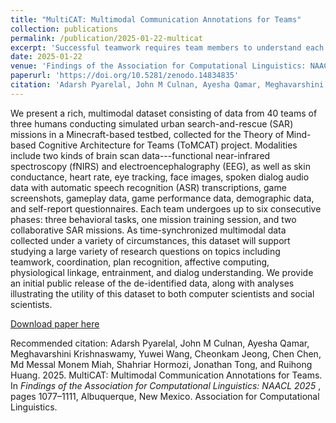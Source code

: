```yaml
---
title: "MultiCAT: Multimodal Communication Annotations for Teams"
collection: publications
permalink: /publication/2025-01-22-multicat
excerpt: 'Successful teamwork requires team members to understand each other and communicate effectively, managing multiple linguistic and paralinguistic tasks at once. Because of the potential for interrelatedness of these tasks, it is important to have the ability to make multiple types of predictions on the same dataset. Here, we introduce Multimodal Communication Annotations for Teams (MultiCAT), a speech- and text-based dataset consisting of audio recordings, automated and hand-corrected transcriptions. MultiCAT builds upon data from teams working collaboratively to save victims in a simulated search and rescue mission, and consists of annotations and benchmark results for the following tasks: (1) dialog act classification, (2) adjacency pair detection, (3) sentiment and emotion recognition, (4) closed-loop communication detection, and (5) vocal (phonetic) entrainment detection. We also present exploratory analyses on the relationship between our annotations and team outcomes. We posit that additional work on these tasks and their intersection will further improve understanding of team communication and its relation to team performance. Code & data: [https://doi.org/10.5281/zenodo.14834835](https://doi.org/10.5281/zenodo.14834835)'
date: 2025-01-22
venue: 'Findings of the Association for Computational Linguistics: NAACL 2025'
paperurl: 'https://doi.org/10.5281/zenodo.14834835'
citation: 'Adarsh Pyarelal, John M Culnan, Ayesha Qamar, Meghavarshini Krishnaswamy, Yuwei Wang, Cheonkam Jeong, Chen Chen, Md Messal Monem Miah, Shahriar Hormozi, Jonathan Tong, and Ruihong Huang. 2025. MultiCAT: Multimodal Communication Annotations for Teams. In Findings of the Association for Computational Linguistics: NAACL 2025, pages 1077–1111, Albuquerque, New Mexico. Association for Computational Linguistics.'
---
```

We present a rich, multimodal dataset consisting of data from 40 teams of three humans conducting simulated urban search-and-rescue (SAR) missions in a Minecraft-based testbed, collected for the Theory of Mind-based Cognitive Architecture for Teams (ToMCAT) project. Modalities include two kinds of brain scan data---functional near-infrared spectroscopy (fNIRS) and electroencephalography (EEG), as well as skin conductance, heart rate, eye tracking, face images, spoken dialog audio data with automatic speech recognition (ASR) transcriptions, game screenshots, gameplay data, game performance data, demographic data, and self-report questionnaires. Each team undergoes up to six consecutive phases: three behavioral tasks, one mission training session, and two collaborative SAR missions. As time-synchronized multimodal data collected under a variety of circumstances, this dataset will support studying a large variety of research questions on topics including teamwork, coordination, plan recognition, affective computing, physiological linkage, entrainment, and dialog understanding. We provide an initial public release of the de-identified data, along with analyses illustrating the utility of this dataset to both computer scientists and social scientists.

[Download paper here](https://aclanthology.org/2025.findings-naacl.61.pdf)

Recommended citation: Adarsh Pyarelal, John M Culnan, Ayesha Qamar, Meghavarshini Krishnaswamy, Yuwei Wang, Cheonkam Jeong, Chen Chen, Md Messal Monem Miah, Shahriar Hormozi, Jonathan Tong, and Ruihong Huang. 2025. MultiCAT: Multimodal Communication Annotations for Teams. In <i> Findings of the Association for Computational Linguistics: NAACL 2025 </i>, pages 1077–1111, Albuquerque, New Mexico. Association for Computational Linguistics.
